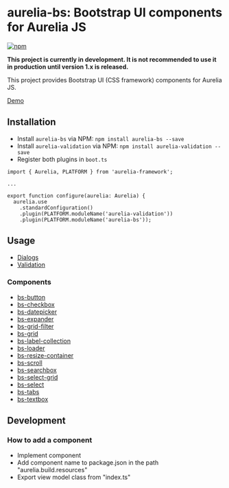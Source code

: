 # aurelia-bs: Bootstrap UI components for Aurelia JS

[![npm](https://img.shields.io/npm/v/aurelia-bs.svg)](https://www.npmjs.com/package/aurelia-bs)

**This project is currently in development. It is not recommended to use it in production until version 1.x is released.**

This project provides Bootstrap UI (CSS framework) components for Aurelia JS. 

[Demo](https://rawgit.com/RSuter/aurelia-bs/master/demo/index.html)

## Installation

- Install `aurelia-bs` via NPM: `npm install aurelia-bs --save`
- Install `aurelia-validation` via NPM: `npm install aurelia-validation --save`
- Register both plugins in `boot.ts`

```
import { Aurelia, PLATFORM } from 'aurelia-framework';

...

export function configure(aurelia: Aurelia) {
  aurelia.use
    .standardConfiguration()
    .plugin(PLATFORM.moduleName('aurelia-validation'))
    .plugin(PLATFORM.moduleName('aurelia-bs'));
```

## Usage

- [Dialogs](docs/dialogs.md)
- [Validation](docs/validation.md)

### Components

- [bs-button](docs/components/bs-button.md)
- [bs-checkbox](docs/components/bs-checkbox.md)
- [bs-datepicker](docs/components/bs-datepicker.md)
- [bs-expander](docs/components/bs-expander.md)
- [bs-grid-filter](docs/components/bs-grid-filter.md)
- [bs-grid](docs/components/bs-grid.md)
- [bs-label-collection](docs/components/bs-label-collection.md)
- [bs-loader](docs/components/bs-loader.md)
- [bs-resize-container](docs/components/bs-resize-container.md)
- [bs-scroll](docs/components/bs-scroll.md)
- [bs-searchbox](docs/components/bs-searchbox.md)
- [bs-select-grid](docs/components/bs-select-grid.md)
- [bs-select](docs/components/bs-select.md)
- [bs-tabs](docs/components/bs-tabs.md)
- [bs-textbox](docs/components/bs-textbox.md)

## Development

### How to add a component

- Implement component
- Add component name to package.json in the path "aurelia.build.resources"
- Export view model class from "index.ts"
